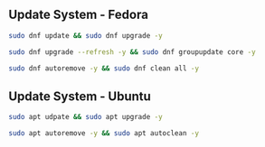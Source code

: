 ## Update System - Fedora
```bash
sudo dnf update && sudo dnf upgrade -y

```

```bash
sudo dnf upgrade --refresh -y && sudo dnf groupupdate core -y

```


```bash
sudo dnf autoremove -y && sudo dnf clean all -y

```

## Update System - Ubuntu
```bash
sudo apt udpate && sudo apt upgrade -y

```

```bash
sudo apt autoremove -y && sudo apt autoclean -y

```